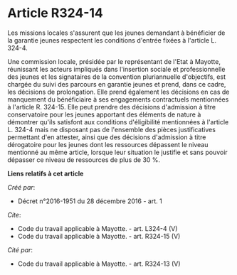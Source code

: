 # Article R324-14

Les missions locales s'assurent que les jeunes demandant à bénéficier de la garantie jeunes respectent les conditions
d'entrée fixées à l'article L. 324-4. 

Une commission locale, présidée par le représentant de l'Etat à Mayotte, réunissant les acteurs impliqués dans l'insertion
sociale et professionnelle des jeunes et les signataires de la convention pluriannuelle d'objectifs, est chargée du suivi des
parcours en garantie jeunes et prend, dans ce cadre, les décisions de prolongation. Elle prend également les décisions en cas
de manquement du bénéficiaire à ses engagements contractuels mentionnées à l'article R. 324-15. Elle peut prendre des
décisions d'admission à titre conservatoire pour les jeunes apportant des éléments de nature à démontrer qu'ils satisfont aux
conditions d'éligibilité mentionnées à l'article L. 324-4 mais ne disposant pas de l'ensemble des pièces justificatives
permettant d'en attester, ainsi que des décisions d'admission à titre dérogatoire pour les jeunes dont les ressources
dépassent le niveau mentionné au même article, lorsque leur situation le justifie et sans pouvoir dépasser ce niveau de
ressources de plus de 30 %.

**Liens relatifs à cet article**

_Créé par_:

  - Décret n°2016-1951 du 28 décembre 2016 - art. 1

_Cite_:

  - Code du travail applicable à Mayotte. - art. L324-4 (V)
  - Code du travail applicable à Mayotte. - art. R324-15 (V)

_Cité par_:

  - Code du travail applicable à Mayotte. - art. R324-13 (V)
